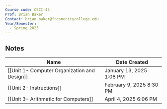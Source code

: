 ```yaml
---
Course code: CSCI-45
Prof: Brian Baker
Contact: brian.baker@fresnocitycollege.edu
Year/Semester:
  - Spring 2025
---
```

## Notes
| Name                                         | Date Created             |
| -------------------------------------------- | ------------------------ |
| [[Unit 1- Computer Organization and Design]] | January 13, 2025 1:08 PM |
| [[Unit 2- Instructions]]                     | February 9, 2025 8:30 PM |
| [[Unit 3- Arithmetic for Computers]]         | April 4, 2025 6:06 PM    |
